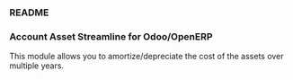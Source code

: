 ### README ###


### Account Asset Streamline for Odoo/OpenERP ###

This module allows you to amortize/depreciate the cost of the assets over multiple years.

